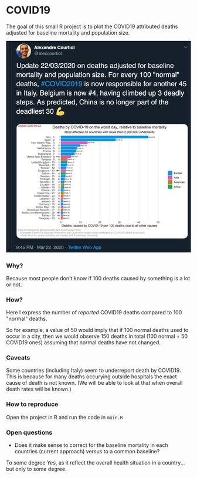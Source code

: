 
# COVID19

<!-- badges: start -->
<!-- badges: end -->

The goal of this small R project is to plot the COVID19 attributed deaths adjusted for baseline mortality and population size.

![ontwitter](image/twitter_snap.png)

### Why?

Because most people don't know if 100 deaths caused by something is a lot or not.

### How?

Here I express the number of _reported_ COVID19 deaths compared to 100 "normal" deaths.

So for example, a value of 50 would imply that if 100 normal deaths used to occur in a city, then we would observe 150 deaths in total (100 normal + 50 COVID19 ones) assuming that normal deaths have not changed.

### Caveats

Some countries (including Italy) seem to underreport death by COVID19. This is because for many deaths occurying outside hospitals the exact cause of death is not known. (We will be able to look at that when overall death rates will be known.)

### How to reproduce

Open the project in R and run the code in `main.R`

### Open questions

- Does it make sense to correct for the baseline mortality in each countries (current approach) versus to a common baseline?

To some degree _Yes_, as it reflect the overall health situation in a country... but only to some degree.



